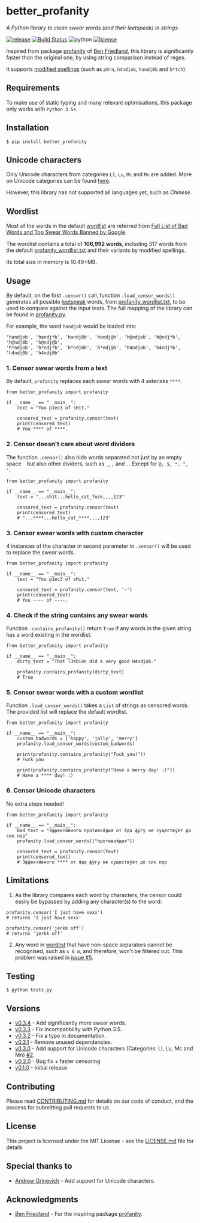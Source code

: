 # better_profanity
*A Python library to clean swear words (and their leetspeak) in strings*

[![release](https://img.shields.io/badge/dynamic/json.svg?label=release&url=https%3A%2F%2Fpypi.org%2Fpypi%2Fbetter-profanity%2Fjson&query=%24.info.version&colorB=blue)](https://github.com/snguyenthanh/better_profanity/releases/latest)
[![Build Status](https://travis-ci.com/snguyenthanh/better_profanity.svg?branch=master)](https://travis-ci.com/snguyenthanh/better_profanity)
![python](https://img.shields.io/badge/python-3.5%2B-blue.svg)
[![license](https://img.shields.io/github/license/mashape/apistatus.svg?style=popout)](https://github.com/snguyenthanh/better_profanity/blob/master/LICENSE)


Inspired from package [profanity](https://github.com/ben174/profanity) of [Ben Friedland](https://github.com/ben174), this library is significantly faster than the original one, by using string comparison instead of regex.

It supports [modified spellings](https://en.wikipedia.org/wiki/Leet) (such as `p0rn`, `h4ndjob`, `handj0b` and `b*tch`).

## Requirements
To make use of static typing and many relevant optimisations, this package only works with `Python 3.5+`.

## Installation
```
$ pip install better_profanity
```

## Unicode characters

Only Unicode characters from categories `Ll`, `Lu`, `Mc` and `Mn` are added. More on Unicode categories can be found [here][unicode category link].

[unicode category link]: https://en.wikipedia.org/wiki/Template:General_Category_(Unicode)

However, this library has not supported all languages yet, such as *Chinese*.

## Wordlist
Most of the words in the default [wordlist](./better_profanity/profanity_wordlist.txt) are referred from [Full List of Bad Words and Top Swear Words Banned by Google](https://github.com/RobertJGabriel/Google-profanity-words).

The wordlist contains a total of __106,992 words__, including 317 words from the default [profanity_wordlist.txt](./better_profanity/profanity_wordlist.txt) and their variants by modified spellings.

Its total size in memory is 10.49+MB.

## Usage
By default, on the first `.censor()` call, function `.load_censor_words()` generates all possible [leetspeak](https://en.wikipedia.org/wiki/Leet) words, from [profanity_wordlist.txt](./better_profanity/profanity_wordlist.txt), to be used to compare against the input texts.  The full mapping of the library can be found in [profanity.py](./better_profanity/profanity.py#L9-L18).

For example, the word `handjob` would be loaded into:

```
'handjob', 'handj*b', 'handj0b', 'handj@b', 'h@ndjob', 'h@ndj*b', 'h@ndj0b', 'h@ndj@b',
'h*ndjob', 'h*ndj*b', 'h*ndj0b', 'h*ndj@b', 'h4ndjob', 'h4ndj*b', 'h4ndj0b', 'h4ndj@b'
```

### 1. Censor swear words from a text
By default, `profanity` replaces each swear words with 4 asterisks `****`.

```
from better_profanity import profanity

if __name__ == "__main__":
    text = "You p1ec3 of sHit."

    censored_text = profanity.censor(text)
    print(censored_text)
    # You **** of ****.
```

### 2. Censor doesn't care about word dividers
The function `.censor()` also hide words separated not just by an empty space ` ` but also other dividers, such as `_`, `,` and `.`. Except for `@, $, *, ", '`.

```
from better_profanity import profanity

if __name__ == "__main__":
    text = "...sh1t...hello_cat_fuck,,,,123"

    censored_text = profanity.censor(text)
    print(censored_text)
    # "...****...hello_cat_****,,,,123"
```

### 3. Censor swear words with custom character
4 instances of the character in second parameter in `.censor()` will be used to replace the swear words.

```
from better_profanity import profanity

if __name__ == "__main__":
    text = "You p1ec3 of sHit."

    censored_text = profanity.censor(text, '-')
    print(censored_text)
    # You ---- of ----.
```

### 4. Check if the string contains any swear words
Function `.contains_profanity()` return `True` if any words in the given string has a word existing in the wordlist.

```
from better_profanity import profanity

if __name__ == "__main__":
    dirty_text = "That l3sbi4n did a very good H4ndjob."

    profanity.contains_profanity(dirty_text)
    # True
```

### 5. Censor swear words with a custom wordlist
Function `.load_censor_words()` takes a `List` of strings as censored words.
The provided list will replace the default wordlist.

```
from better_profanity import profanity

if __name__ == "__main__":
    custom_badwords = ['happy', 'jolly', 'merry']
    profanity.load_censor_words(custom_badwords)

    print(profanity.contains_profanity("Fuck you!"))
    # Fuck you

    print(profanity.contains_profanity("Have a merry day! :)"))
    # Have a **** day! :)
```

### 6. Censor Unicode characters
No extra steps needed!

```
from better_profanity import profanity

if __name__ == "__main__":
    bad_text = "Эффекти́вного противоя́дия от я́да фу́гу не существу́ет до сих пор"
    profanity.load_censor_words(["противоя́дия"])

    censored_text = profanity.censor(text)
    print(censored_text)
    # Эффекти́вного **** от я́да фу́гу не существу́ет до сих пор
```

## Limitations

1. As the library compares each word by characters, the censor could easily be bypassed by adding any character(s) to the word:

```
profanity.censor('I just have sexx')
# returns 'I just have sexx'

profanity.censor('jerkk off')
# returns 'jerkk off'
```

2. Any word in [wordlist](https://github.com/snguyenthanh/better_profanity/blob/master/better_profanity/profanity_wordlist.txt) that have non-space separators cannot be recognised, such as `s & m`, and therefore, won't be filtered out. This problem was raised in [issue #5](https://github.com/snguyenthanh/better_profanity/issues/5).

## Testing
```
$ python tests.py
```

## Versions

- [v0.3.4](https://github.com/snguyenthanh/better_profanity/releases/tag/0.3.4) - Add significantly more swear words.
- [v0.3.3](https://github.com/snguyenthanh/better_profanity/releases/tag/0.3.3) - Fix incompatibility with Python 3.5.
- [v0.3.2](https://github.com/snguyenthanh/better_profanity/releases/tag/0.3.2) - Fix a typo in documentation.
- [v0.3.1](https://github.com/snguyenthanh/better_profanity/releases/tag/0.3.1) - Remove unused dependencies.
- [v0.3.0](https://github.com/snguyenthanh/better_profanity/releases/tag/0.3.0) - Add support for Unicode characters (Categories: Ll, Lu, Mc and Mn) [#2](https://github.com/snguyenthanh/better_profanity/pull/2).
- [v0.2.0](https://github.com/snguyenthanh/better_profanity/releases/tag/0.2) - Bug fix + faster censoring
- [v0.1.0](https://github.com/snguyenthanh/better_profanity/releases/tag/v0.1) - Initial release

## Contributing
Please read [CONTRIBUTING.md](./CONTRIBUTING.md) for details on our code of conduct, and the process for submitting pull requests to us.

## License
This project is licensed under the MIT License - see the [LICENSE.md](LICENSE.md) file for details

## Special thanks to
- [Andrew Grinevich](https://github.com/Derfirm) - Add support for Unicode characters.

## Acknowledgments
- [Ben Friedland](https://github.com/ben174) - For the inspiring package [profanity](https://github.com/ben174/profanity).
